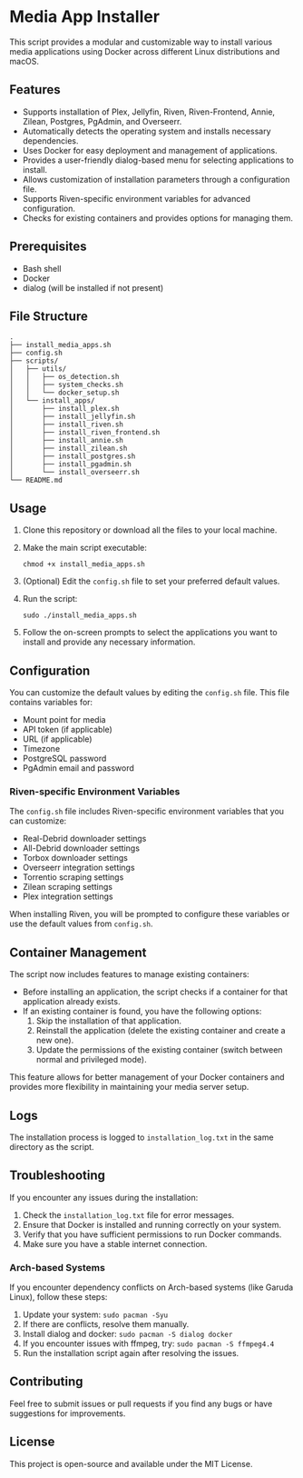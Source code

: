 # Media App Installer

This script provides a modular and customizable way to install various media applications using Docker across different Linux distributions and macOS.

## Features

- Supports installation of Plex, Jellyfin, Riven, Riven-Frontend, Annie, Zilean, Postgres, PgAdmin, and Overseerr.
- Automatically detects the operating system and installs necessary dependencies.
- Uses Docker for easy deployment and management of applications.
- Provides a user-friendly dialog-based menu for selecting applications to install.
- Allows customization of installation parameters through a configuration file.
- Supports Riven-specific environment variables for advanced configuration.
- Checks for existing containers and provides options for managing them.

## Prerequisites

- Bash shell
- Docker
- dialog (will be installed if not present)

## File Structure

```
.
├── install_media_apps.sh
├── config.sh
├── scripts/
│   ├── utils/
│   │   ├── os_detection.sh
│   │   ├── system_checks.sh
│   │   └── docker_setup.sh
│   └── install_apps/
│       ├── install_plex.sh
│       ├── install_jellyfin.sh
│       ├── install_riven.sh
│       ├── install_riven_frontend.sh
│       ├── install_annie.sh
│       ├── install_zilean.sh
│       ├── install_postgres.sh
│       ├── install_pgadmin.sh
│       └── install_overseerr.sh
└── README.md
```

## Usage

1. Clone this repository or download all the files to your local machine.

2. Make the main script executable:
   ```
   chmod +x install_media_apps.sh
   ```

3. (Optional) Edit the `config.sh` file to set your preferred default values.

4. Run the script:
   ```
   sudo ./install_media_apps.sh
   ```

5. Follow the on-screen prompts to select the applications you want to install and provide any necessary information.

## Configuration

You can customize the default values by editing the `config.sh` file. This file contains variables for:

- Mount point for media
- API token (if applicable)
- URL (if applicable)
- Timezone
- PostgreSQL password
- PgAdmin email and password

### Riven-specific Environment Variables

The `config.sh` file includes Riven-specific environment variables that you can customize:

- Real-Debrid downloader settings
- All-Debrid downloader settings
- Torbox downloader settings
- Overseerr integration settings
- Torrentio scraping settings
- Zilean scraping settings
- Plex integration settings

When installing Riven, you will be prompted to configure these variables or use the default values from `config.sh`.

## Container Management

The script now includes features to manage existing containers:

- Before installing an application, the script checks if a container for that application already exists.
- If an existing container is found, you have the following options:
  1. Skip the installation of that application.
  2. Reinstall the application (delete the existing container and create a new one).
  3. Update the permissions of the existing container (switch between normal and privileged mode).

This feature allows for better management of your Docker containers and provides more flexibility in maintaining your media server setup.

## Logs

The installation process is logged to `installation_log.txt` in the same directory as the script.

## Troubleshooting

If you encounter any issues during the installation:

1. Check the `installation_log.txt` file for error messages.
2. Ensure that Docker is installed and running correctly on your system.
3. Verify that you have sufficient permissions to run Docker commands.
4. Make sure you have a stable internet connection.

### Arch-based Systems

If you encounter dependency conflicts on Arch-based systems (like Garuda Linux), follow these steps:

1. Update your system: `sudo pacman -Syu`
2. If there are conflicts, resolve them manually.
3. Install dialog and docker: `sudo pacman -S dialog docker`
4. If you encounter issues with ffmpeg, try: `sudo pacman -S ffmpeg4.4`
5. Run the installation script again after resolving the issues.

## Contributing

Feel free to submit issues or pull requests if you find any bugs or have suggestions for improvements.

## License

This project is open-source and available under the MIT License.